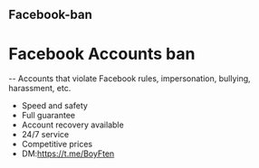 ## Facebook-ban
# Facebook Accounts ban 
-- Accounts that violate Facebook rules, impersonation, bullying, harassment, etc. 
- Speed and safety
- Full guarantee 
- Account recovery available
- 24/7 service 
- Competitive prices
- DM:https://t.me/BoyFten 

 
 
